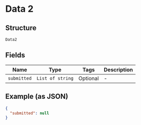 
# Data 2

## Structure

`Data2`

## Fields

| Name | Type | Tags | Description |
|  --- | --- | --- | --- |
| `submitted` | `List of string` | Optional | - |

## Example (as JSON)

```json
{
  "submitted": null
}
```

